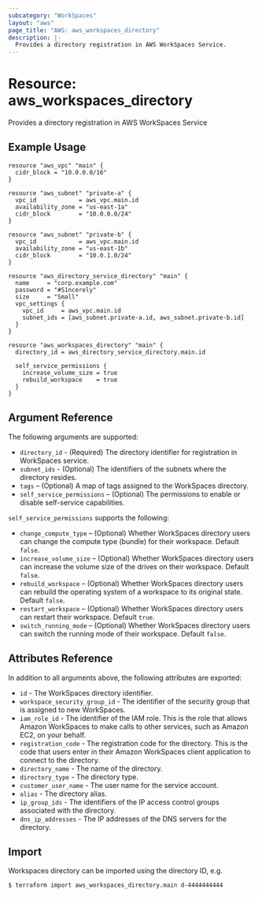 ```yaml
---
subcategory: "WorkSpaces"
layout: "aws"
page_title: "AWS: aws_workspaces_directory"
description: |-
  Provides a directory registration in AWS WorkSpaces Service.
---
```


# Resource: aws_workspaces_directory

Provides a directory registration in AWS WorkSpaces Service

## Example Usage

```hcl
resource "aws_vpc" "main" {
  cidr_block = "10.0.0.0/16"
}

resource "aws_subnet" "private-a" {
  vpc_id            = aws_vpc.main.id
  availability_zone = "us-east-1a"
  cidr_block        = "10.0.0.0/24"
}

resource "aws_subnet" "private-b" {
  vpc_id            = aws_vpc.main.id
  availability_zone = "us-east-1b"
  cidr_block        = "10.0.1.0/24"
}

resource "aws_directory_service_directory" "main" {
  name     = "corp.example.com"
  password = "#S1ncerely"
  size     = "Small"
  vpc_settings {
    vpc_id     = aws_vpc.main.id
    subnet_ids = [aws_subnet.private-a.id, aws_subnet.private-b.id]
  }
}

resource "aws_workspaces_directory" "main" {
  directory_id = aws_directory_service_directory.main.id

  self_service_permissions {
    increase_volume_size = true
    rebuild_workspace    = true
  }
}
```

## Argument Reference

The following arguments are supported:

* `directory_id` - (Required) The directory identifier for registration in WorkSpaces service.
* `subnet_ids` - (Optional) The identifiers of the subnets where the directory resides.
* `tags` – (Optional) A map of tags assigned to the WorkSpaces directory.
* `self_service_permissions` – (Optional) The permissions to enable or disable self-service capabilities.

`self_service_permissions` supports the following:

* `change_compute_type` – (Optional) Whether WorkSpaces directory users can change the compute type (bundle) for their workspace. Default `false`.
* `increase_volume_size` – (Optional) Whether WorkSpaces directory users can increase the volume size of the drives on their workspace. Default `false`.
* `rebuild_workspace` – (Optional) Whether WorkSpaces directory users can rebuild the operating system of a workspace to its original state. Default `false`.
* `restart_workspace` – (Optional) Whether WorkSpaces directory users can restart their workspace. Default `true`.
* `switch_running_mode` – (Optional) Whether WorkSpaces directory users can switch the running mode of their workspace. Default `false`.

## Attributes Reference

In addition to all arguments above, the following attributes are exported:

* `id` - The WorkSpaces directory identifier.
* `workspace_security_group_id` - The identifier of the security group that is assigned to new WorkSpaces.
* `iam_role_id` - The identifier of the IAM role. This is the role that allows Amazon WorkSpaces to make calls to other services, such as Amazon EC2, on your behalf.
* `registration_code` - The registration code for the directory. This is the code that users enter in their Amazon WorkSpaces client application to connect to the directory.
* `directory_name` - The name of the directory.
* `directory_type` - The directory type.
* `customer_user_name` - The user name for the service account.
* `alias` - The directory alias.
* `ip_group_ids` - The identifiers of the IP access control groups associated with the directory.
* `dns_ip_addresses` - The IP addresses of the DNS servers for the directory.

## Import

Workspaces directory can be imported using the directory ID, e.g.

```
$ terraform import aws_workspaces_directory.main d-4444444444
```
